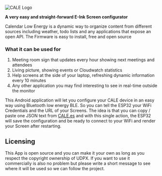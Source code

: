 ![CALE Logo](https://raw.githubusercontent.com/martinberlin/eink-calendar/master/screenshot/cale-logo.svg)

**A very easy and straight-forward E-Ink Screen configurator**

Calendar Low Energy is a dynamic way to organize content from different sources including weather, todo lists and any applications that expose an open API.
The Firmware is easy to install, free and open source

### What it can be used for

1. Meeting room sign that updates every hour showing next meetings and attendees
2. Living picture, showing events or Cloudwatch statistics
3. Help screens at the side of your laptop, refreshing dynamic information every 10 minutes
4. Any other application you may find interesting to see in real-time outside the monitor

This Android application will let you configure your CALE device in an easy way using Bluetooth low energy BLE. So you can tell the
ESP32 your WiFi Credentials and the URL of your Screens.
The idea is that you can copy / paste one JSON text from [CALE.es](https://cale.es) and with this single action,
the ESP32 will save the configuration and be ready to connect to your WiFi and render your Screen after restarting.


## Licensing

This App is open source and you can make it your own as long as you respect the copyright ownership of UDPX.
If you want to use it commercially is also no problem but please write a short message to see where it will be used so we can follow the project.
